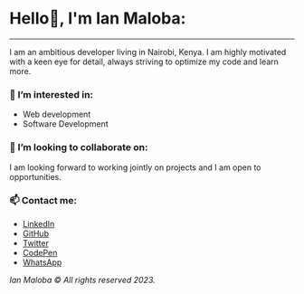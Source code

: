 # Hello👋, I'm Ian Maloba:
---
I am an ambitious developer living in Nairobi, Kenya. I am highly motivated with a keen eye for detail, always striving to optimize my code and learn more.

### 👀 I’m interested in:
- Web development
- Software Development

### 💞️ I’m looking to collaborate on:
I am looking forward to working jointly on projects and I am open to opportunities.

### 📫 Contact me:
- [LinkedIn](https://www.linkedin.com/in/ianmalobamwakha)
- [GitHub](https://github.com/IanMalobaMwakha)
- [Twitter](https://twitter.com/IanMwakha)
- [CodePen](https://codepen.io/ianmalobamwakha/pens/public)
- [WhatsApp](https://wa.link/9swn5e)

  
*Ian Maloba © All rights reserved 2023.*
